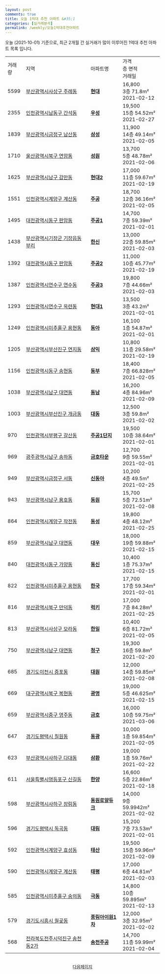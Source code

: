 ```yaml
---
layout: post
comments: true
title: 오늘 1억대 추천 아파트 &#35;1
categories: [실거래분석]
permalink: /weekly/오늘1억대추천아파트
---
```


오늘 (2021-10-01) 기준으로, 최근 2개월 간 실거래가 많이 이루어진 1억대 추천 아파트 목록 입니다.

<table class="sortable">
  <tr>
    <td>거래량</td>
    <td>지역</td>
    <td>아파트명</td>
    <td>가격<br>층 면적<br>거래일</td>
  </tr>

  <tr class="item">
    <td>5599</td>
    <td><a href="/apt/부산광역시사상구주례동">부산광역시사상구 주례동</a></td>
    <td style="font-weight: bold;"><a href="/apt/부산광역시사상구주례동현대">현대</a></td>
    <td>16,800<br>3층  71.8m²<br>2021-02-12</td>
  </tr>

  <tr class="item">
    <td>2355</td>
    <td><a href="/apt/인천광역시남동구간석동">인천광역시남동구 간석동</a></td>
    <td style="font-weight: bold;"><a href="/apt/인천광역시남동구간석동우성">우성</a></td>
    <td>19,500<br>15층  54.52m²<br>2021-02-27</td>
  </tr>

  <tr class="item">
    <td>1839</td>
    <td><a href="/apt/부산광역시금정구남산동">부산광역시금정구 남산동</a></td>
    <td style="font-weight: bold;"><a href="/apt/부산광역시금정구남산동삼성">삼성</a></td>
    <td>11,900<br>14층  49.14m²<br>2021-02-05</td>
  </tr>

  <tr class="item">
    <td>1710</td>
    <td><a href="/apt/울산광역시북구연암동">울산광역시북구 연암동</a></td>
    <td style="font-weight: bold;"><a href="/apt/울산광역시북구연암동성원">성원</a></td>
    <td>13,700<br>5층  48.78m²<br>2021-02-06</td>
  </tr>

  <tr class="item">
    <td>1625</td>
    <td><a href="/apt/부산광역시남구감만동">부산광역시남구 감만동</a></td>
    <td style="font-weight: bold;"><a href="/apt/부산광역시남구감만동현대2">현대2</a></td>
    <td>17,000<br>11층  59.67m²<br>2021-02-19</td>
  </tr>

  <tr class="item">
    <td>1551</td>
    <td><a href="/apt/인천광역시계양구계산동">인천광역시계양구 계산동</a></td>
    <td style="font-weight: bold;"><a href="/apt/인천광역시계양구계산동주공">주공</a></td>
    <td>18,700<br>12층  36.16m²<br>2021-02-05</td>
  </tr>

  <tr class="item">
    <td>1495</td>
    <td><a href="/apt/대전광역시동구판암동">대전광역시동구 판암동</a></td>
    <td style="font-weight: bold;"><a href="/apt/대전광역시동구판암동주공1">주공1</a></td>
    <td>14,700<br>7층  59.39m²<br>2021-02-01</td>
  </tr>

  <tr class="item">
    <td>1438</td>
    <td><a href="/apt/부산광역시기장군기장읍동부리">부산광역시기장군 기장읍동부리</a></td>
    <td style="font-weight: bold;"><a href="/apt/부산광역시기장군기장읍동부리한신">한신</a></td>
    <td>13,000<br>22층  59.85m²<br>2021-02-03</td>
  </tr>

  <tr class="item">
    <td>1392</td>
    <td><a href="/apt/대전광역시동구판암동">대전광역시동구 판암동</a></td>
    <td style="font-weight: bold;"><a href="/apt/대전광역시동구판암동주공2">주공2</a></td>
    <td>11,000<br>10층  45.77m²<br>2021-02-19</td>
  </tr>

  <tr class="item">
    <td>1387</td>
    <td><a href="/apt/인천광역시연수구연수동">인천광역시연수구 연수동</a></td>
    <td style="font-weight: bold;"><a href="/apt/인천광역시연수구연수동주공3">주공3</a></td>
    <td>19,800<br>7층  44.66m²<br>2021-02-03</td>
  </tr>

  <tr class="item">
    <td>1293</td>
    <td><a href="/apt/인천광역시연수구옥련동">인천광역시연수구 옥련동</a></td>
    <td style="font-weight: bold;"><a href="/apt/인천광역시연수구옥련동현대1">현대1</a></td>
    <td>13,500<br>3층  43.2m²<br>2021-02-01</td>
  </tr>

  <tr class="item">
    <td>1249</td>
    <td><a href="/apt/인천광역시미추홀구용현동">인천광역시미추홀구 용현동</a></td>
    <td style="font-weight: bold;"><a href="/apt/인천광역시미추홀구용현동동아">동아</a></td>
    <td>16,100<br>1층  54.87m²<br>2021-02-01</td>
  </tr>

  <tr class="item">
    <td>1205</td>
    <td><a href="/apt/부산광역시부산진구연지동">부산광역시부산진구 연지동</a></td>
    <td style="font-weight: bold;"><a href="/apt/부산광역시부산진구연지동삼익">삼익</a></td>
    <td>10,800<br>11층  29.58m²<br>2021-02-19</td>
  </tr>

  <tr class="item">
    <td>1156</td>
    <td><a href="/apt/인천광역시동구송현동">인천광역시동구 송현동</a></td>
    <td style="font-weight: bold;"><a href="/apt/인천광역시동구송현동동부">동부</a></td>
    <td>18,400<br>7층  66.828m²<br>2021-02-05</td>
  </tr>

  <tr class="item">
    <td>1038</td>
    <td><a href="/apt/부산광역시남구대연동">부산광역시남구 대연동</a></td>
    <td style="font-weight: bold;"><a href="/apt/부산광역시남구대연동동남">동남</a></td>
    <td>16,200<br>4층  84.96m²<br>2021-02-09</td>
  </tr>

  <tr class="item">
    <td>1003</td>
    <td><a href="/apt/부산광역시부산진구개금동">부산광역시부산진구 개금동</a></td>
    <td style="font-weight: bold;"><a href="/apt/부산광역시부산진구개금동대동">대동</a></td>
    <td>12,500<br>3층  59.8m²<br>2021-02-02</td>
  </tr>

  <tr class="item">
    <td>970</td>
    <td><a href="/apt/인천광역시부평구갈산동">인천광역시부평구 갈산동</a></td>
    <td style="font-weight: bold;"><a href="/apt/인천광역시부평구갈산동주공1단지">주공1단지</a></td>
    <td>19,500<br>10층  38.64m²<br>2021-02-01</td>
  </tr>

  <tr class="item">
    <td>969</td>
    <td><a href="/apt/광주광역시남구송하동">광주광역시남구 송하동</a></td>
    <td style="font-weight: bold;"><a href="/apt/광주광역시남구송하동금호타운">금호타운</a></td>
    <td>12,700<br>9층  59.55m²<br>2021-02-01</td>
  </tr>

  <tr class="item">
    <td>949</td>
    <td><a href="/apt/부산광역시금정구서동">부산광역시금정구 서동</a></td>
    <td style="font-weight: bold;"><a href="/apt/부산광역시금정구서동신동아">신동아</a></td>
    <td>10,200<br>4층  49.5m²<br>2021-02-25</td>
  </tr>

  <tr class="item">
    <td>943</td>
    <td><a href="/apt/부산광역시남구용호동">부산광역시남구 용호동</a></td>
    <td style="font-weight: bold;"><a href="/apt/부산광역시남구용호동동원">동원</a></td>
    <td>15,700<br>5층  72.51m²<br>2021-02-08</td>
  </tr>

  <tr class="item">
    <td>864</td>
    <td><a href="/apt/인천광역시계양구작전동">인천광역시계양구 작전동</a></td>
    <td style="font-weight: bold;"><a href="/apt/인천광역시계양구작전동동성">동성</a></td>
    <td>19,800<br>4층  48.12m²<br>2021-02-25</td>
  </tr>

  <tr class="item">
    <td>859</td>
    <td><a href="/apt/부산광역시남구대연동">부산광역시남구 대연동</a></td>
    <td style="font-weight: bold;"><a href="/apt/부산광역시남구대연동대우">대우</a></td>
    <td>18,000<br>19층  59.88m²<br>2021-02-15</td>
  </tr>

  <tr class="item">
    <td>840</td>
    <td><a href="/apt/대전광역시동구가양동">대전광역시동구 가양동</a></td>
    <td style="font-weight: bold;"><a href="/apt/대전광역시동구가양동동신">동신</a></td>
    <td>10,400<br>1층  75.37m²<br>2021-02-15</td>
  </tr>

  <tr class="item">
    <td>822</td>
    <td><a href="/apt/인천광역시미추홀구용현동">인천광역시미추홀구 용현동</a></td>
    <td style="font-weight: bold;"><a href="/apt/인천광역시미추홀구용현동한국">한국</a></td>
    <td>17,700<br>17층  59.34m²<br>2021-02-01</td>
  </tr>

  <tr class="item">
    <td>816</td>
    <td><a href="/apt/부산광역시북구만덕동">부산광역시북구 만덕동</a></td>
    <td style="font-weight: bold;"><a href="/apt/부산광역시북구만덕동럭키">럭키</a></td>
    <td>17,000<br>7층  84.28m²<br>2021-02-25</td>
  </tr>

  <tr class="item">
    <td>813</td>
    <td><a href="/apt/부산광역시사상구모라동">부산광역시사상구 모라동</a></td>
    <td style="font-weight: bold;"><a href="/apt/부산광역시사상구모라동한일">한일</a></td>
    <td>10,400<br>6층  81.72m²<br>2021-02-05</td>
  </tr>

  <tr class="item">
    <td>750</td>
    <td><a href="/apt/부산광역시남구대연동">부산광역시남구 대연동</a></td>
    <td style="font-weight: bold;"><a href="/apt/부산광역시남구대연동청구">청구</a></td>
    <td>19,300<br>16층  59.8m²<br>2021-02-20</td>
  </tr>

  <tr class="item">
    <td>685</td>
    <td><a href="/apt/경기도이천시증포동">경기도이천시 증포동</a></td>
    <td style="font-weight: bold;"><a href="/apt/경기도이천시증포동대원">대원</a></td>
    <td>12,000<br>14층  59.85m²<br>2021-02-08</td>
  </tr>

  <tr class="item">
    <td>669</td>
    <td><a href="/apt/대구광역시북구복현동">대구광역시북구 복현동</a></td>
    <td style="font-weight: bold;"><a href="/apt/대구광역시북구복현동광명">광명</a></td>
    <td>19,000<br>5층  46.625m²<br>2021-02-15</td>
  </tr>

  <tr class="item">
    <td>659</td>
    <td><a href="/apt/부산광역시중구영주동">부산광역시중구 영주동</a></td>
    <td style="font-weight: bold;"><a href="/apt/부산광역시중구영주동금호">금호</a></td>
    <td>16,000<br>10층  59.75m²<br>2021-03-06</td>
  </tr>

  <tr class="item">
    <td>647</td>
    <td><a href="/apt/경기도평택시칠원동">경기도평택시 칠원동</a></td>
    <td style="font-weight: bold;"><a href="/apt/경기도평택시칠원동동광">동광</a></td>
    <td>10,000<br>1층  59.854m²<br>2021-02-05</td>
  </tr>

  <tr class="item">
    <td>623</td>
    <td><a href="/apt/부산광역시사하구다대동">부산광역시사하구 다대동</a></td>
    <td style="font-weight: bold;"><a href="/apt/부산광역시사하구다대동삼환">삼환</a></td>
    <td>19,000<br>1층  59.76m²<br>2021-02-22</td>
  </tr>

  <tr class="item">
    <td>611</td>
    <td><a href="/apt/서울특별시영등포구신길동">서울특별시영등포구 신길동</a></td>
    <td style="font-weight: bold;"><a href="/apt/서울특별시영등포구신길동한양">한양</a></td>
    <td>16,600<br>5층  22.86m²<br>2021-02-18</td>
  </tr>

  <tr class="item">
    <td>598</td>
    <td><a href="/apt/부산광역시사하구장림동">부산광역시사하구 장림동</a></td>
    <td style="font-weight: bold;"><a href="/apt/부산광역시사하구장림동동원로얄듀크">동원로얄듀크</a></td>
    <td>14,000<br>9층  59.9942m²<br>2021-02-02</td>
  </tr>

  <tr class="item">
    <td>596</td>
    <td><a href="/apt/경기도평택시독곡동">경기도평택시 독곡동</a></td>
    <td style="font-weight: bold;"><a href="/apt/경기도평택시독곡동대림">대림</a></td>
    <td>15,200<br>7층  73.53m²<br>2021-02-01</td>
  </tr>

  <tr class="item">
    <td>592</td>
    <td><a href="/apt/인천광역시계양구효성동">인천광역시계양구 효성동</a></td>
    <td style="font-weight: bold;"><a href="/apt/인천광역시계양구효성동태산">태산</a></td>
    <td>19,500<br>15층  59.96m²<br>2021-02-09</td>
  </tr>

  <tr class="item">
    <td>590</td>
    <td><a href="/apt/인천광역시계양구계산동">인천광역시계양구 계산동</a></td>
    <td style="font-weight: bold;"><a href="/apt/인천광역시계양구계산동태평">태평</a></td>
    <td>17,000<br>6층  44.81m²<br>2021-02-03</td>
  </tr>

  <tr class="item">
    <td>585</td>
    <td><a href="/apt/인천광역시미추홀구숭의동">인천광역시미추홀구 숭의동</a></td>
    <td style="font-weight: bold;"><a href="/apt/인천광역시미추홀구숭의동극동">극동</a></td>
    <td>14,800<br>10층  59.895m²<br>2021-02-13</td>
  </tr>

  <tr class="item">
    <td>579</td>
    <td><a href="/apt/경기도시흥시월곶동">경기도시흥시 월곶동</a></td>
    <td style="font-weight: bold;"><a href="/apt/경기도시흥시월곶동풍림아이원1차">풍림아이원1차</a></td>
    <td>12,000<br>3층  32.95m²<br>2021-02-02</td>
  </tr>

  <tr class="item">
    <td>568</td>
    <td><a href="/apt/전라북도전주시덕진구송천동2가">전라북도전주시덕진구 송천동2가</a></td>
    <td style="font-weight: bold;"><a href="/apt/전라북도전주시덕진구송천동2가송천주공">송천주공</a></td>
    <td>14,700<br>11층  59.99m²<br>2021-02-04</td>
  </tr>

  <tr>
      <script async src="https://pagead2.googlesyndication.com/pagead/js/adsbygoogle.js?client=ca-pub-3485438051770037"
          crossorigin="anonymous"></script>
      <ins class="adsbygoogle"
          style="display:block"
          data-ad-format="fluid"
          data-ad-layout-key="-fb+5w+4e-db+86"
          data-ad-client="ca-pub-3485438051770037"
          data-ad-slot="1827090281"></ins>
      <script>
          (adsbygoogle = window.adsbygoogle || []).push({});
      </script>
  </tr>
    
</table>

<br>
<center><a href="/weekly/오늘1억대추천아파트2">다음페이지</a></center>
<br><br>
